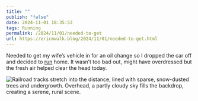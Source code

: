 ```yaml
---
title: ""
publish: "false"
date: 2024-11-01 18:35:53
tags: Running
permalink: /2024/11/01/needed-to-get
url: https://ericmwalk.blog/2024/11/01/needed-to-get.html
---
```


Needed to get my wife’s vehicle in for an oil change so I dropped the car off and decided to [run](https://strava.com/activities/12798909272) home. It wasn’t too bad out, might have overdressed but the fresh air helped clear the head today.

![Railroad tracks stretch into the distance, lined with sparse, snow-dusted trees and undergrowth. Overhead, a partly cloudy sky fills the backdrop, creating a serene, rural scene.](https://ericmwalk.blog/uploads/2024/img-0657.jpeg)